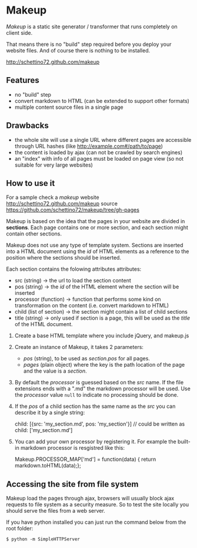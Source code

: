 Makeup
===========

_Makeup_ is a static site generator / transformer that runs completely on client side.

That means there is no "build" step required before you deploy your
website files. And of course there is nothing to be installed.

http://schettino72.github.com/makeup

Features
-----------

* no "build" step
* convert markdown to HTML (can be extended to support other formats)
* multiple content source files in a single page



Drawbacks
------------

* the whole site will use a single URL where different pages are accessible
  through URL hashes (like http://example.com#/path/to/page)
* the content is loaded by ajax (can not be crawled by search engines)
* an "index" with info of all pages must be loaded on page view
  (so not suitable for very large websites)


How to use it
---------------

For a sample check a _makeup_ website <http://schettino72.github.com/makeup> source
<https://github.com/schettino72/makeup/tree/gh-pages>

Makeup is based on the idea that the pages in your website are divided in
**sections**. Each page contains one or more section, and each section
might contain other sections.

Makeup does not use any type of template system. Sections are inserted
into a HTML document using the _id_ of HTML elements as a reference to
the position where the sections should be inserted.

Each section contains the folowing attributes attributes:

* src (string) -> the url to load the section content
* pos (string) -> the _id_ of the HTML element where the section will be inserted
* processor (function) -> function that performs some kind on transformation
                          on the content (i.e. convert markdown to HTML)
* child (list of section) -> the section might contain a list of child sections
* title (string) -> only used if section is a page, this will be used as the
                    _title_ of the HTML document.


1) Create a base HTML template where you include jQuery, and makeup.js

2) Create an instance of Makeup, it takes 2 parameters:
   * _pos_ (string), to be used as _section.pos_ for all pages.
   * _pages_ (plain object) where the key is the path location of the page
     and the value is a _section_.


3) By default the _processor_ is guessed based on the _src_ name.
   If the file extensions ends with a ".md" the markdown processor will be used.
   Use the _processor_ value `null` to indicate no processing should be done.

4) If the _pos_ of a child section has the same name as the _src_ you can
   describe it by a single string:

    child: [{src: 'my_section.md', pos: 'my_section'}]
    // could be written as
    child: ['my_section.md']


5) You can add your own processor by registering it. For example the built-in
   markdown processor is resgistred like this:

   Makeup.PROCESSOR_MAP['md'] = function(data) { return markdown.toHTML(data);};



Accessing the site from file system
------------------------------------

Makeup load the pages through ajax, browsers will usually block
ajax requests to file system as a security measure.
So to test the site locally you should serve the files from
a web server.

If you have python installed you can just run the command below from
the root folder:

    $ python -m SimpleHTTPServer

